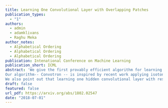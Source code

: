 ```yaml
---
title: Learning One Convolutional Layer with Overlapping Patches
publication_types:
  - "1"
authors:
  - admin
  - adamklivans
  - Raghu Meka
author_notes:
  - Alphabetical Ordering
  - Alphabetical Ordering
  - Alphabetical Ordering
publication: Intenational Conference on Machine Learning
publication_short: ICML
abstract: 'We give the first provably efficient algorithm for learning a one hidden layer convolutional network with respect to a general class of (potentially overlapping) patches. Additionally, our algorithm requires only mild conditions on the underlying distribution. We prove that our framework captures commonly used schemes from computer vision, including one-dimensional and two-dimensional "patch and stride" convolutions.
Our algorithm-- Convotron -- is inspired by recent work applying isotonic regression to learning neural networks. Convotron uses a simple, iterative update rule that is stochastic in nature and tolerant to noise (requires only that the conditional mean function is a one layer convolutional network, as opposed to the realizable setting). In contrast to gradient descent, Convotron requires no special initialization or learning-rate tuning to converge to the global optimum.
We also point out that learning one hidden convolutional layer with respect to a Gaussian distribution and just one disjoint patch P (the other patches may be arbitrary) is easy in the following sense: Convotron can efficiently recover the hidden weight vector by updating only in the direction of P.'
draft: false
featured: false
url_pdf: https://arxiv.org/abs/1802.02547
date: "2018-07-01"
---
```

